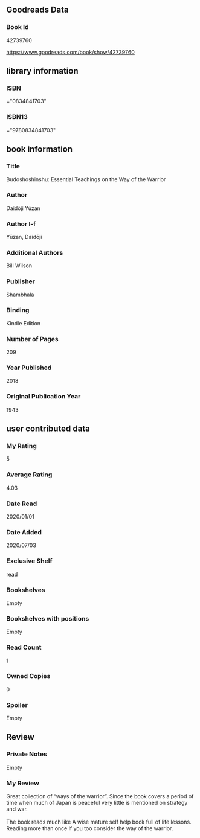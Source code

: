 <!-- This template shows how to bulk convert all columns of data into one markdown file -->
<!-- caveat: substitution key matches column headers from default export. You will get a KeyError if there's a mismatch -->

## Goodreads Data

### Book Id 

42739760

https://www.goodreads.com/book/show/42739760

## library information

### ISBN 
="0834841703"

### ISBN13 
="9780834841703"

## book information

### Title
Budoshoshinshu: Essential Teachings on the Way of the Warrior

### Author 
Daidōji Yūzan

### Author l-f 
Yūzan, Daidōji

### Additional Authors
Bill Wilson

### Publisher 
Shambhala

### Binding
Kindle Edition

### Number of Pages
209

### Year Published
2018

### Original Publication Year 
1943

## user contributed data

### My Rating
5

### Average Rating
4.03

### Date Read
2020/01/01

### Date Added
2020/07/03

### Exclusive Shelf
read

### Bookshelves
Empty

### Bookshelves with positions
Empty

### Read Count
1

### Owned Copies
0

### Spoiler 
Empty

## Review

### Private Notes
Empty

### My Review
Great collection of “ways of the warrior”. Since the book covers a period of time when much of Japan is peaceful very little is mentioned on strategy and war. <br/><br/>The book reads much like A wise mature self help book full of life lessons. Reading more than once if you too consider the way of the warrior. 